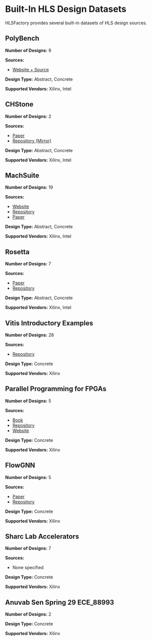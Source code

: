 # Built-In HLS Design Datasets

HLSFactory provides several built-in datasets of HLS design sources.

## PolyBench

**Number of Designs:** 9

**Sources:**

- [Website + Source](https://web.cs.ucla.edu/~pouchet/software/polybench/)

**Design Type:** Abstract, Concrete

**Supported Vendors:** Xilinx, Intel

## CHStone

**Number of Designs:** 2

**Sources:**

- [Paper](https://ieeexplore.ieee.org/document/4541637)
- [Repository (Mirror)](https://github.com/ferrandi/CHStone)

**Design Type:** Abstract, Concrete

**Supported Vendors:** Xilinx, Intel

## MachSuite

**Number of Designs:** 19

**Sources:**

- [Website](https://breagen.github.io/MachSuite/)
- [Repository](https://github.com/breagen/MachSuite)
- [Paper](https://ieeexplore.ieee.org/document/6983050)

**Design Type:** Abstract, Concrete

**Supported Vendors:** Xilinx, Intel

## Rosetta

**Number of Designs:** 7

**Sources:**

- [Paper](https://dl.acm.org/doi/10.1145/3174243.3174255)
- [Repository](https://github.com/cornell-zhang/rosetta)

**Design Type:** Abstract, Concrete

**Supported Vendors:** Xilinx, Intel

## Vitis Introductory Examples

**Number of Designs:** 28

**Sources:**

- [Repository](https://github.com/Xilinx/Vitis-HLS-Introductory-Examples)

**Design Type:** Concrete

**Supported Vendors:** Xilinx

## Parallel Programming for FPGAs

**Number of Designs:** 5

**Sources:**

- [Book](https://arxiv.org/abs/1805.03648)
- [Repository](https://github.com/KastnerRG/pp4fpgas)
- [Website](http://kastner.ucsd.edu/hlsbook/)

**Design Type:** Concrete

**Supported Vendors:** Xilinx

## FlowGNN

**Number of Designs:** 5

**Sources:**

- [Paper](https://arxiv.org/abs/2204.13103)
- [Repository](https://github.com/sharc-lab/FlowGNN)

**Design Type:** Concrete

**Supported Vendors:** Xilinx

## Sharc Lab Accelerators

**Number of Designs:** 7

**Sources:**

- None specified

**Design Type:** Concrete

**Supported Vendors:** Xilinx

## Anuvab Sen Spring 29 ECE_88993

**Number of Designs:** 2

**Design Type:** Concrete

**Supported Vendors:** Xilinx
